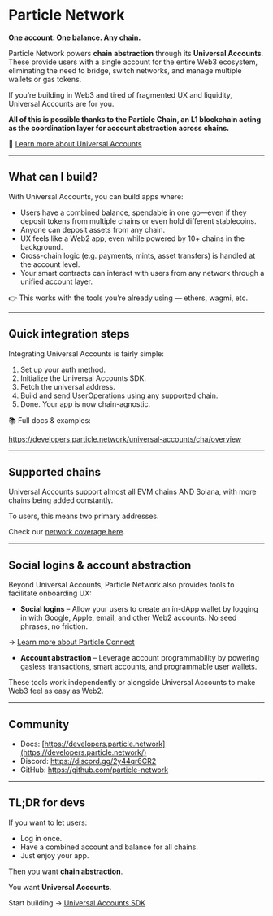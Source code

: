 # Particle Network

**One account. One balance. Any chain.**

Particle Network powers **chain abstraction** through its **Universal Accounts**. These provide users with a single account for the entire Web3 ecosystem, eliminating the need to bridge, switch networks, and manage multiple wallets or gas tokens.

If you’re building in Web3 and tired of fragmented UX and liquidity, Universal Accounts are for you.

**All of this is possible thanks to the Particle Chain, an L1 blockchain acting as the coordination layer for account abstraction across chains.**

🔗 [Learn more about Universal Accounts](https://developers.particle.network/universal-accounts/cha/overview)

---

## What can I build?

With Universal Accounts, you can build apps where:

- Users have a combined balance, spendable in one go—even if they deposit tokens from multiple chains or even hold different stablecoins.
- Anyone can deposit assets from any chain.
- UX feels like a Web2 app, even while powered by 10+ chains in the background.
- Cross-chain logic (e.g. payments, mints, asset transfers) is handled at the account level.
- Your smart contracts can interact with users from any network through a unified account layer.

👉 This works with the tools you’re already using — ethers, wagmi, etc.

---

## Quick integration steps

Integrating Universal Accounts is fairly simple:

1. Set up your auth method.
2. Initialize the Universal Accounts SDK.
3. Fetch the universal address.
4. Build and send UserOperations using any supported chain.
5. Done. Your app is now chain-agnostic.

📚 Full docs & examples:

https://developers.particle.network/universal-accounts/cha/overview

---

## Supported chains

Universal Accounts support almost all EVM chains AND Solana, with more chains being added constantly.

To users, this means two primary addresses.

Check our [network coverage here](https://developers.particle.network/universal-accounts/cha/chains).

---

## **Social logins & account abstraction**

Beyond Universal Accounts, Particle Network also provides tools to facilitate onboarding UX:

- **Social logins** – Allow your users to create an in-dApp wallet by logging in with Google, Apple, email, and other Web2 accounts. No seed phrases, no friction.

→ [Learn more about Particle Connect](https://developers.particle.network/api-reference/connect/introduction)

- **Account abstraction** – Leverage account programmability by powering gasless transactions, smart accounts, and programmable user wallets.

These tools work independently or alongside Universal Accounts to make Web3 feel as easy as Web2.

---

## Community

- Docs: [https://developers.particle.network](https://developers.particle.network/)
- Discord: https://discord.gg/2y44qr6CR2
- GitHub: https://github.com/particle-network

---

## TL;DR for devs

If you want to let users:

- Log in once.
- Have a combined account and balance for all chains.
- Just enjoy your app.

Then you want **chain abstraction**.

You want **Universal Accounts**.

Start building → [Universal Accounts SDK](https://developers.particle.network/universal-accounts/cha/overview)
